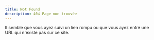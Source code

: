 ```yaml
---
title: Not Found
description: 404 Page non trouvée
---
```


Il semble que vous ayez suivi un lien rompu ou que vous ayez entré une URL qui n'existe pas sur ce site.